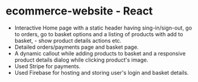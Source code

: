 # ecommerce-website - React

- Interactive Home page with a static header having sing-in/sign-out, go to orders, go to basket options and a listing of products with add to basket, - show product details actions etc.
- Detailed orders/payments page and basket page.
- A dynamic callout while adding products to basket and a responsive product details dialog while clicking product's image.
- Used Stripe for payments.
- Used Firebase for hosting and storing user's login and basket details.
